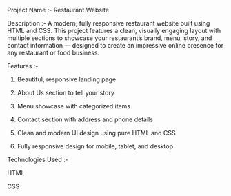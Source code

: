 Project Name :- Restaurant Website

Description :- A modern, fully responsive restaurant website built using HTML and CSS. This project features a clean, visually engaging layout with multiple sections to showcase your restaurant’s brand, menu, story, and contact information — designed to create an impressive online presence for any restaurant or food business.

 Features :-
 
1. Beautiful, responsive landing page

2. About Us section to tell your story

3. Menu showcase with categorized items

4. Contact section with address and phone details

5. Clean and modern UI design using pure HTML and CSS

6. Fully responsive design for mobile, tablet, and desktop

 
Technologies Used :-

HTML

CSS
